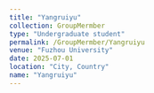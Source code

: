 ```yaml
---
title: "Yangruiyu"
collection: GroupMermber
type: "Undergraduate student"
permalink: /GroupMermber/Yangruiyu
venue: "Fuzhou University"
date: 2025-07-01
location: "City, Country"
name: "Yangruiyu"
---
```

